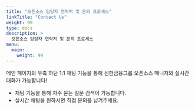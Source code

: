 ```yaml
---
title: "오픈소스 담당자 연락처 및 문의 프로세스"
linkTitle: "Contact Us"
weight: 99
type: docs
description: >
  오픈소스 담당자 연락처 및 문의 프로세스
menu:
  main:
    weight: 99
---
```



메인 페이지의 우측 하단 1:1 채팅 기능을 통해 신한금융그룹 오픈소스 매니저와 실시간 대화가 가능합니다!

* 채팅 기능을 통해 자주 묻는 질문 검색이 가능합니다.
* 실시간 채팅을 원하시면 직접 문의를 남겨주세요.

